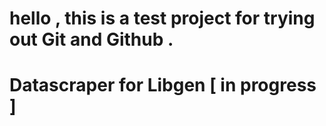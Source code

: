 
# hello , this is a test project for trying out Git and Github .
# Datascraper for Libgen [ in progress ]

